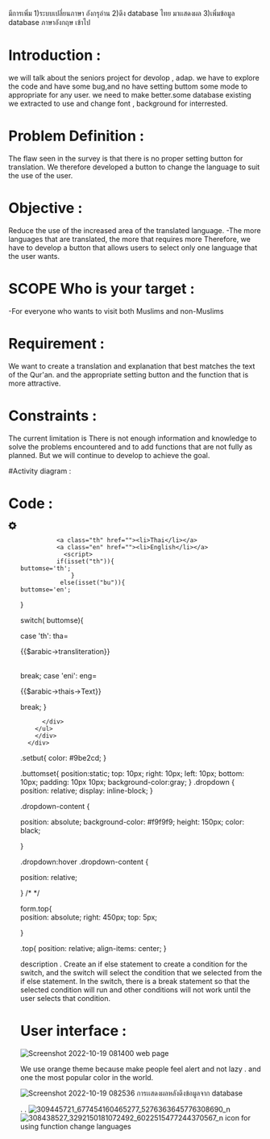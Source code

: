 มีการเพิ่ม
1)ระบบเปลี่ยนภาษา อังกรุอ่าน
2)ดึง database ไทย มาเเสดงผล
3)เพิ่มข้อมูล database ภาษาอังกฤษ เข้าไป



# Introduction : 

we will talk about the seniors project for devolop , adap. we have to explore the code and have some bug,and no have setting buttom some mode to appropriate for any user. we need to make better.some database existing we extracted to use and change font , background for interrested. 

# Problem Definition : 
The flaw seen in the survey is that there is no proper setting button for translation. We therefore developed a button to change the language to suit the use of the user. 
# Objective : 
Reduce the use of the increased area of the translated language. 
-The more languages that are translated, the more that requires more Therefore, we have to develop a button that allows users to select only one language that the user wants. 
# SCOPE Who is your target : 
-For everyone who wants to visit both Muslims and non-Muslims 

# Requirement : 
We want to create a translation and explanation that best matches the text of the Qur'an. and the appropriate setting button and the function that is more attractive.


# Constraints : 
The current limitation is There is not enough information and knowledge to solve the problems encountered and to add functions that are not fully as planned. But we will continue to develop to achieve the goal.

#Activity diagram : 




# Code : 
  <div class="setbut"> 
    <div class="dropdown">
        <span><a class="setbut-1" href=""><svg xmlns="http://www.w3.org/2000/svg" width="16" height="16" fill="currentColor" class="bi bi-gear-fill" viewBox="0 0 16 16">
          <path d="M9.405 1.05c-.413-1.4-2.397-1.4-2.81 0l-.1.34a1.464 1.464 0 0 1-2.105.872l-.31-.17c-1.283-.698-2.686.705-1.987 1.987l.169.311c.446.82.023 1.841-.872 2.105l-.34.1c-1.4.413-1.4 2.397 0 2.81l.34.1a1.464 1.464 0 0 1 .872 2.105l-.17.31c-.698 1.283.705 2.686 1.987 1.987l.311-.169a1.464 1.464 0 0 1 2.105.872l.1.34c.413 1.4 2.397 1.4 2.81 0l.1-.34a1.464 1.464 0 0 1 2.105-.872l.31.17c1.283.698 2.686-.705 1.987-1.987l-.169-.311a1.464 1.464 0 0 1 .872-2.105l.34-.1c1.4-.413 1.4-2.397 0-2.81l-.34-.1a1.464 1.464 0 0 1-.872-2.105l.17-.31c.698-1.283-.705-2.686-1.987-1.987l-.311.169a1.464 1.464 0 0 1-2.105-.872l-.1-.34zM8 10.93a2.929 2.929 0 1 1 0-5.86 2.929 2.929 0 0 1 0 5.858z"/>
             </svg></a> </span>
        <div class="dropdown-content">
        <ul> 
          <div class="but">  
          
              <a class="th" href=""><li>Thai</li></a>
              <a class="en" href=""><li>English</li></a> 
                <script>
              if(isset("th")){
    buttomse='th';
                  }
               else(isset("bu")){ 
    buttomse='en';
  } 

  switch( buttomse){

  case 'th':
    tha=<p class="t">{{$arabic->transliteration}}</p>      
    break; 
  case 'eni':
    eng=<p class="t">{{$arabic->thais->Text}}</p>
    break; 
  }
            </script>
             
          </div>
        </ul>
        </div>
      </div>
</div>
 
 
 
 
 .setbut{
  color: #9be2cd;
}

 .buttomset{
  position:static;
  top: 10px;
  right: 10px; 
  left: 10px;
  bottom: 10px; 
  padding: 10px 10px; 
  background-color:gray;
}
.dropdown {
position: relative;
display: inline-block;
}

.dropdown-content {

position: absolute;
background-color: #f9f9f9; 
height: 150px; 
color: black; 

}

.dropdown:hover .dropdown-content {

position: relative;


}
/* */


form.top{  
  position: absolute;
  right: 450px; 
  top: 5px;
 
}

.top{ 
  position: relative;
  align-items: center;
}

description
.
Create an if else statement to create a condition for the switch, and the switch will select the condition that we selected from the if else statement.
In the switch, there is a break statement so that the selected condition will run and other conditions will not work until the user selects that condition.

# User interface : 


![Screenshot 2022-10-19 081400 web page](https://user-images.githubusercontent.com/96861429/196583835-8c01c29b-4d2d-47c9-9440-a8d95e7bb302.png)


We use orange theme because make people feel alert and not lazy . and one the most popular color in the world.





![Screenshot 2022-10-19 082536](https://user-images.githubusercontent.com/96861429/196583846-a8bd4d30-f835-4d52-be89-a251cdffc10a.png)
การเเสดงผลหลังดึงข้อมูลจาก database

.
.
![309445721_677454160465277_5276363645776308690_n](https://user-images.githubusercontent.com/96861429/196705217-49ce8dad-e068-4c28-9279-ece3b255f521.jpg)
![308438527_3292150181072492_6022515477244370567_n](https://user-images.githubusercontent.com/96861429/196705234-af3ffddf-cabc-4654-a5ff-9b2254d8613b.jpg)
icon for using function change languages

